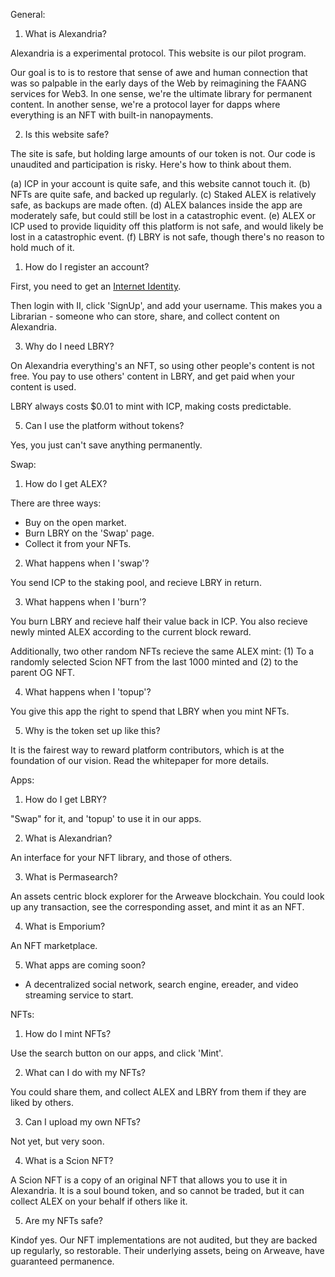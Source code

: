 General:

1. What is Alexandria?

Alexandria is a experimental protocol. This website is our pilot program.

Our goal is to is to restore that sense of awe and human connection that was so palpable in the early days of the Web by reimagining the FAANG services for Web3. In one sense, we're the ultimate library for permanent content. In another sense, we're a protocol layer for dapps where everything is an NFT with built-in nanopayments.

2. Is this website safe?

The site is safe, but holding large amounts of our token is not. Our code is unaudited and participation is risky. Here's how to think about them.

   (a) ICP in your account is quite safe, and this website cannot touch it.
   (b) NFTs are quite safe, and backed up regularly.
   (c) Staked ALEX is relatively safe, as backups are made often.
   (d) ALEX balances inside the app are moderately safe, but could still be lost in a catastrophic event.
   (e) ALEX or ICP used to provide liquidity off this platform is not safe, and would likely be lost in a catastrophic event.
   (f) LBRY is not safe, though there's no reason to hold much of it.

1. How do I register an account?

First, you need to get an [Internet Identity](https://identity.ic0.app/).

Then login with II, click 'SignUp', and add your username. This makes you a Librarian - someone who can store, share, and collect content on Alexandria.

3. Why do I need LBRY?

On Alexandria everything's an NFT, so using other people's content is not free. You pay to use others' content in LBRY, and get paid when your content is used.

LBRY always costs $0.01 to mint with ICP, making costs predictable.

5. Can I use the platform without tokens?

Yes, you just can't save anything permanently.

Swap:

1. How do I get ALEX?

There are three ways:
- Buy on the open market.
- Burn LBRY on the 'Swap' page.
- Collect it from your NFTs.

2. What happens when I 'swap'?

You send ICP to the staking pool, and recieve LBRY in return.

3. What happens when I 'burn'?

You burn LBRY and recieve half their value back in ICP. You also recieve newly minted ALEX according to the current block reward.

Additionally, two other random NFTs recieve the same ALEX mint: (1) To a randomly selected Scion NFT from the last 1000 minted and (2) to the parent OG NFT.

4. What happens when I 'topup'?

You give this app the right to spend that LBRY when you mint NFTs.

5. Why is the token set up like this?

It is the fairest way to reward platform contributors, which is at the foundation of our vision. Read the whitepaper for more details.

Apps:

1. How do I get LBRY?

"Swap" for it, and 'topup' to use it in our apps.

2. What is Alexandrian?

An interface for your NFT library, and those of others.

3. What is Permasearch?

An assets centric block explorer for the Arweave blockchain. You could look up any transaction, see the corresponding asset, and mint it as an NFT.

4. What is Emporium?

An NFT marketplace.

5. What apps are coming soon?

- A decentralized social network, search engine, ereader, and video streaming service to start.

NFTs:

1. How do I mint NFTs?

Use the search button on our apps, and click 'Mint'.

2. What can I do with my NFTs?

You could share them, and collect ALEX and LBRY from them if they are liked by others.

3. Can I upload my own NFTs?

Not yet, but very soon.

4. What is a Scion NFT?

A Scion NFT is a copy of an original NFT that allows you to use it in Alexandria. It is a soul bound token, and so cannot be traded, but it can collect ALEX on your behalf if others like it.

5. Are my NFTs safe?

Kindof yes. Our NFT implementations are not audited, but they are backed up regularly, so restorable. Their underlying assets, being on Arweave, have guaranteed permanence. 